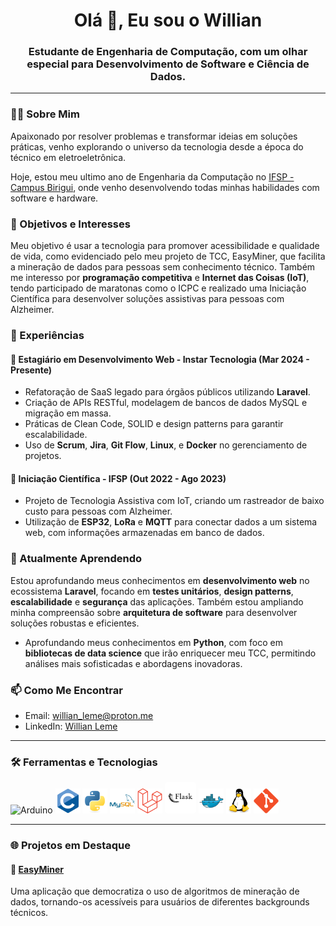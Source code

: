 <h1 align="center">Olá 👋, Eu sou o Willian</h1>
<h3 align="center">  Estudante de Engenharia de Computação, com um olhar especial para Desenvolvimento de Software e Ciência de Dados.</h3>

---

### 👨‍💻 Sobre Mim
Apaixonado por resolver problemas e transformar ideias em soluções práticas, venho explorando o universo da tecnologia desde a época do técnico em eletroeletrônica. 

Hoje, estou meu ultimo ano de Engenharia da Computação no [IFSP - Campus Birigui](https://bri.ifsp.edu.br/), onde venho desenvolvendo todas minhas habilidades com software e hardware. 

### 🎯 Objetivos e Interesses
Meu objetivo é usar a tecnologia para promover acessibilidade e qualidade de vida, como evidenciado pelo meu projeto de TCC, EasyMiner, que facilita a mineração de dados para pessoas sem conhecimento técnico. Também me interesso por **programação competitiva** e **Internet das Coisas (IoT)**, tendo participado de maratonas como o ICPC e realizado uma Iniciação Científica para desenvolver soluções assistivas para pessoas com Alzheimer.

### 🚀 Experiências
#### 💼 Estagiário em Desenvolvimento Web - Instar Tecnologia (Mar 2024 - Presente)
- Refatoração de SaaS legado para órgãos públicos utilizando **Laravel**.
- Criação de APIs RESTful, modelagem de bancos de dados MySQL e migração em massa.
- Práticas de Clean Code, SOLID e design patterns para garantir escalabilidade.
- Uso de **Scrum**, **Jira**, **Git Flow**, **Linux**, e **Docker** no gerenciamento de projetos.

#### 🔬 Iniciação Científica - IFSP (Out 2022 - Ago 2023)
- Projeto de Tecnologia Assistiva com IoT, criando um rastreador de baixo custo para pessoas com Alzheimer.
- Utilização de **ESP32**, **LoRa** e **MQTT** para conectar dados a um sistema web, com informações armazenadas em banco de dados.


### 🌱 Atualmente Aprendendo
Estou aprofundando meus conhecimentos em **desenvolvimento web** no ecossistema **Laravel**, focando em **testes unitários**, **design patterns**, **escalabilidade** e **segurança** das aplicações. Também estou ampliando minha compreensão sobre **arquitetura de software** para desenvolver soluções robustas e eficientes.

- Aprofundando meus conhecimentos em **Python**, com foco em **bibliotecas de data science** que irão enriquecer meu TCC, permitindo análises mais sofisticadas e abordagens inovadoras.

### 📫 Como Me Encontrar
- Email: [willian_leme@proton.me](mailto:willian_leme@proton.me)
- LinkedIn: [Willian Leme](https://linkedin.com/in/williangleme)
---

<h3 align="left">🛠️ Ferramentas e Tecnologias</h3>
<p align="left">
  <img src="https://cdn.worldvectorlogo.com/logos/arduino-1.svg" alt="Arduino" width="40" height="40"/>
  <img src="https://raw.githubusercontent.com/devicons/devicon/master/icons/c/c-original.svg" alt="C" width="40" height="40"/> 
  <img src="https://raw.githubusercontent.com/devicons/devicon/master/icons/python/python-original.svg" alt="Python" width="40" height="40"/> 
  <img src="https://raw.githubusercontent.com/devicons/devicon/master/icons/mysql/mysql-original-wordmark.svg" alt="MySQL" width="40" height="40"/> 
  <img src="https://raw.githubusercontent.com/devicons/devicon/master/icons/laravel/laravel-original.svg" alt="Laravel" width="40" height="40"/>
  <img src="https://github.com/devicons/devicon/blob/master/icons/flask/flask-original-wordmark.svg" alt="Flask" width="40" height="40" style="background-color: white; padding: 5px; border-radius: 5px;"/>
  <img src="https://raw.githubusercontent.com/devicons/devicon/master/icons/docker/docker-original.svg" alt="Docker" width="40" height="40"/>
  <img src="https://raw.githubusercontent.com/devicons/devicon/master/icons/linux/linux-original.svg" alt="Linux" width="40" height="40"/>
  <img src="https://raw.githubusercontent.com/devicons/devicon/master/icons/git/git-original.svg" alt="Git" width="40" height="40"/>
</p>




---

### 🌐 Projetos em Destaque
#### 🔹 [EasyMiner](https://github.com/williangrleme/EasyMinerAPI)
Uma aplicação que democratiza o uso de algoritmos de mineração de dados, tornando-os acessíveis para usuários de diferentes backgrounds técnicos.
